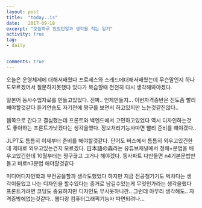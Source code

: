 ```yaml
---
layout: post
title:  "today..is"
date:   2017-09-18
excerpt: "오늘하루 있었던일과 생각을 적는 일기"
activity: true
tag:
- daily


comments: true
---
```

오늘은 운영체제에 대해서배웠다 프로세스와 스레드에대해서배웠는데
무슨말인지 하나도모르겠어서 질문하지못했다
있다가 복습할때 천천히 다시 생각해봐야겠다.

일본어 동사수업자료를 만들고있었다.
진짜.. 언제만들지...
이번자격증반은 진도좀 빨리빼야할것같다
듣기연습도 자기전에 짱구를 보면서 하고있지만 느는것같진않다..

웹쪽으로 간다고 결심했는데 프론트와 백엔드에서 고민하고있었다
역시 디자인하는것도 좋아하는 프론트가낫겠다는 생각을했다.
정보처리기능사따면 빨리 준비를 해야겠다..

JLPT도 틈틈히 이제부터 준비를 해야할것같다.
단어도 버스에서 틈틈히 외우고있긴한데 제대로 외우고있는건지 모르겠다.
日本語の森라는 유튜브채널에서 청해+문법을 배우고있긴한데
10월부터는 짱구끊고 그거나 해야겠다.
동사파트 다만들면 n4기본문법만들고 바로n3문법 해야할것같다

미디어디자인학과 부전공을할까 생각도했었다
하지만 지금 전공챙기기도 벅차다는 생각이들었고
나는 디자인을 할수있다는 증거로 남길수있는게 무엇인가라는 생각을했다
프론트가려면 코딩도 중요하지만 디자인도 무시못하니깐..
그런데 아무리 생각해도.. 자격증밖에없는것같다..
웹디랑 컴퓨터그래픽기능사 따면되려나...
